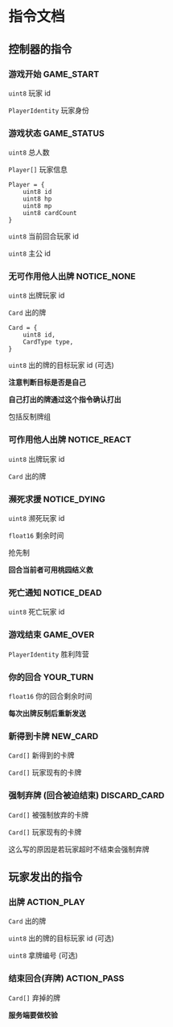 # 指令文档

## 控制器的指令

### 游戏开始 GAME_START

`uint8` 玩家 id

`PlayerIdentity` 玩家身份

### 游戏状态 GAME_STATUS

`uint8` 总人数

`Player[]` 玩家信息

```
Player = {
    uint8 id
    uint8 hp
    uint8 mp
    uint8 cardCount
}
```

`uint8` 当前回合玩家 id

`uint8` 主公 id

### 无可作用他人出牌 NOTICE_NONE

`uint8` 出牌玩家 id

`Card` 出的牌

```
Card = {
    uint8 id,
    CardType type,
}
```

`uint8` 出的牌的目标玩家 id (可选)

**注意判断目标是否是自己**

**自己打出的牌通过这个指令确认打出**

包括反制牌组

### 可作用他人出牌 NOTICE_REACT

`uint8` 出牌玩家 id

`Card` 出的牌

### 濒死求援 NOTICE_DYING

`uint8` 濒死玩家 id

`float16` 剩余时间

抢先制

**回合当前者可用桃园结义救**

### 死亡通知 NOTICE_DEAD

`uint8` 死亡玩家 id

### 游戏结束 GAME_OVER

`PlayerIdentity` 胜利阵营

### 你的回合 YOUR_TURN

`float16` 你的回合剩余时间

**每次出牌反制后重新发送**

### 新得到卡牌 NEW_CARD

`Card[]` 新得到的卡牌

`Card[]` 玩家现有的卡牌

### 强制弃牌 (回合被迫结束) DISCARD_CARD

`Card[]` 被强制放弃的卡牌

`Card[]` 玩家现有的卡牌

这么写的原因是若玩家超时不结束会强制弃牌

## 玩家发出的指令

### 出牌 ACTION_PLAY

`Card` 出的牌

`uint8` 出的牌的目标玩家 id (可选)

`uint8` 拿牌编号 (可选)

### 结束回合(弃牌) ACTION_PASS

`Card[]` 弃掉的牌

**服务端要做校验**

